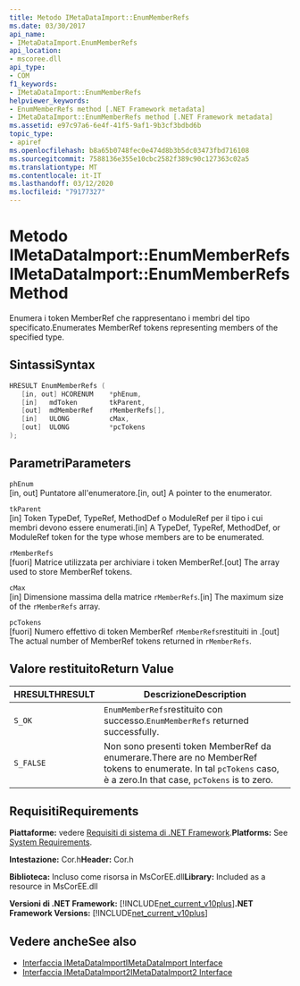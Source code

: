 ```yaml
---
title: Metodo IMetaDataImport::EnumMemberRefs
ms.date: 03/30/2017
api_name:
- IMetaDataImport.EnumMemberRefs
api_location:
- mscoree.dll
api_type:
- COM
f1_keywords:
- IMetaDataImport::EnumMemberRefs
helpviewer_keywords:
- EnumMemberRefs method [.NET Framework metadata]
- IMetaDataImport::EnumMemberRefs method [.NET Framework metadata]
ms.assetid: e97c97a6-6e4f-41f5-9af1-9b3cf3bdbd6b
topic_type:
- apiref
ms.openlocfilehash: b8a65b0748fec0e474d8b3b5dc03473fbd716108
ms.sourcegitcommit: 7588136e355e10cbc2582f389c90c127363c02a5
ms.translationtype: MT
ms.contentlocale: it-IT
ms.lasthandoff: 03/12/2020
ms.locfileid: "79177327"
---
```

# <a name="imetadataimportenummemberrefs-method"></a><span data-ttu-id="08f6b-102">Metodo IMetaDataImport::EnumMemberRefs</span><span class="sxs-lookup"><span data-stu-id="08f6b-102">IMetaDataImport::EnumMemberRefs Method</span></span>
<span data-ttu-id="08f6b-103">Enumera i token MemberRef che rappresentano i membri del tipo specificato.</span><span class="sxs-lookup"><span data-stu-id="08f6b-103">Enumerates MemberRef tokens representing members of the specified type.</span></span>  
  
## <a name="syntax"></a><span data-ttu-id="08f6b-104">Sintassi</span><span class="sxs-lookup"><span data-stu-id="08f6b-104">Syntax</span></span>  
  
```cpp  
HRESULT EnumMemberRefs (  
   [in, out] HCORENUM    *phEnum,
   [in]   mdToken        tkParent,
   [out]  mdMemberRef    rMemberRefs[],
   [in]   ULONG          cMax,
   [out]  ULONG          *pcTokens  
);  
```  
  
## <a name="parameters"></a><span data-ttu-id="08f6b-105">Parametri</span><span class="sxs-lookup"><span data-stu-id="08f6b-105">Parameters</span></span>  
 `phEnum`  
 <span data-ttu-id="08f6b-106">[in, out] Puntatore all'enumeratore.</span><span class="sxs-lookup"><span data-stu-id="08f6b-106">[in, out] A pointer to the enumerator.</span></span>  
  
 `tkParent`  
 <span data-ttu-id="08f6b-107">[in] Token TypeDef, TypeRef, MethodDef o ModuleRef per il tipo i cui membri devono essere enumerati.</span><span class="sxs-lookup"><span data-stu-id="08f6b-107">[in] A TypeDef, TypeRef, MethodDef, or ModuleRef token for the type whose members are to be enumerated.</span></span>  
  
 `rMemberRefs`  
 <span data-ttu-id="08f6b-108">[fuori] Matrice utilizzata per archiviare i token MemberRef.</span><span class="sxs-lookup"><span data-stu-id="08f6b-108">[out] The array used to store MemberRef tokens.</span></span>  
  
 `cMax`  
 <span data-ttu-id="08f6b-109">[in] Dimensione massima della matrice `rMemberRefs`.</span><span class="sxs-lookup"><span data-stu-id="08f6b-109">[in] The maximum size of the `rMemberRefs` array.</span></span>  
  
 `pcTokens`  
 <span data-ttu-id="08f6b-110">[fuori] Numero effettivo di token MemberRef `rMemberRefs`restituiti in .</span><span class="sxs-lookup"><span data-stu-id="08f6b-110">[out] The actual number of MemberRef tokens returned in `rMemberRefs`.</span></span>  
  
## <a name="return-value"></a><span data-ttu-id="08f6b-111">Valore restituito</span><span class="sxs-lookup"><span data-stu-id="08f6b-111">Return Value</span></span>  
  
|<span data-ttu-id="08f6b-112">HRESULT</span><span class="sxs-lookup"><span data-stu-id="08f6b-112">HRESULT</span></span>|<span data-ttu-id="08f6b-113">Descrizione</span><span class="sxs-lookup"><span data-stu-id="08f6b-113">Description</span></span>|  
|-------------|-----------------|  
|`S_OK`|<span data-ttu-id="08f6b-114">`EnumMemberRefs`restituito con successo.</span><span class="sxs-lookup"><span data-stu-id="08f6b-114">`EnumMemberRefs` returned successfully.</span></span>|  
|`S_FALSE`|<span data-ttu-id="08f6b-115">Non sono presenti token MemberRef da enumerare.</span><span class="sxs-lookup"><span data-stu-id="08f6b-115">There are no MemberRef tokens to enumerate.</span></span> <span data-ttu-id="08f6b-116">In tal `pcTokens` caso, è a zero.</span><span class="sxs-lookup"><span data-stu-id="08f6b-116">In that case, `pcTokens` is to zero.</span></span>|  
  
## <a name="requirements"></a><span data-ttu-id="08f6b-117">Requisiti</span><span class="sxs-lookup"><span data-stu-id="08f6b-117">Requirements</span></span>  
 <span data-ttu-id="08f6b-118">**Piattaforme:** vedere [Requisiti di sistema di .NET Framework](../../../../docs/framework/get-started/system-requirements.md).</span><span class="sxs-lookup"><span data-stu-id="08f6b-118">**Platforms:** See [System Requirements](../../../../docs/framework/get-started/system-requirements.md).</span></span>  
  
 <span data-ttu-id="08f6b-119">**Intestazione:** Cor.h</span><span class="sxs-lookup"><span data-stu-id="08f6b-119">**Header:** Cor.h</span></span>  
  
 <span data-ttu-id="08f6b-120">**Biblioteca:** Incluso come risorsa in MsCorEE.dll</span><span class="sxs-lookup"><span data-stu-id="08f6b-120">**Library:** Included as a resource in MsCorEE.dll</span></span>  
  
 <span data-ttu-id="08f6b-121">**Versioni di .NET Framework:** [!INCLUDE[net_current_v10plus](../../../../includes/net-current-v10plus-md.md)]</span><span class="sxs-lookup"><span data-stu-id="08f6b-121">**.NET Framework Versions:** [!INCLUDE[net_current_v10plus](../../../../includes/net-current-v10plus-md.md)]</span></span>  
  
## <a name="see-also"></a><span data-ttu-id="08f6b-122">Vedere anche</span><span class="sxs-lookup"><span data-stu-id="08f6b-122">See also</span></span>

- [<span data-ttu-id="08f6b-123">Interfaccia IMetaDataImport</span><span class="sxs-lookup"><span data-stu-id="08f6b-123">IMetaDataImport Interface</span></span>](../../../../docs/framework/unmanaged-api/metadata/imetadataimport-interface.md)
- [<span data-ttu-id="08f6b-124">Interfaccia IMetaDataImport2</span><span class="sxs-lookup"><span data-stu-id="08f6b-124">IMetaDataImport2 Interface</span></span>](../../../../docs/framework/unmanaged-api/metadata/imetadataimport2-interface.md)
